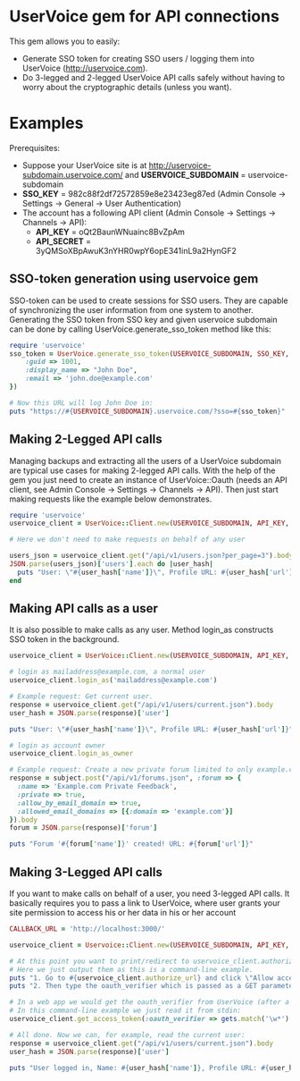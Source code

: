 UserVoice gem for API connections
=================================

This gem allows you to easily:
* Generate SSO token for creating SSO users / logging them into UserVoice (http://uservoice.com).
* Do 3-legged and 2-legged UserVoice API calls safely without having to worry about the cryptographic details (unless you want).

Examples
========

Prerequisites:
* Suppose your UserVoice site is at http://uservoice-subdomain.uservoice.com/ and **USERVOICE\_SUBDOMAIN** = uservoice-subdomain
* **SSO\_KEY** = 982c88f2df72572859e8e23423eg87ed (Admin Console -> Settings -> General -> User Authentication)
* The account has a following API client (Admin Console -> Settings -> Channels -> API):
    * **API\_KEY** = oQt2BaunWNuainc8BvZpAm
    * **API\_SECRET** = 3yQMSoXBpAwuK3nYHR0wpY6opE341inL9a2HynGF2


SSO-token generation using uservoice gem
----------------------------------------

SSO-token can be used to create sessions for SSO users. They are capable of synchronizing the user information from one system to another.
Generating the SSO token from SSO key and given uservoice subdomain can be done by calling UserVoice.generate\_sso\_token method like this:

```ruby
require 'uservoice'
sso_token = UserVoice.generate_sso_token(USERVOICE_SUBDOMAIN, SSO_KEY, {
    :guid => 1001,
    :display_name => "John Doe",
    :email => 'john.doe@example.com'
})

# Now this URL will log John Doe in:
puts "https://#{USERVOICE_SUBDOMAIN}.uservoice.com/?sso=#{sso_token}"
```

Making 2-Legged API calls
-------------------------

Managing backups and extracting all the users of a UserVoice subdomain are typical use cases for making 2-legged API calls. With the help
of the gem you just need to create an instance of UserVoice::Oauth (needs an API client, see Admin Console -> Settings -> Channels -> API).
Then just start making requests like the example below demonstrates.

```ruby
require 'uservoice'
uservoice_client = UserVoice::Client.new(USERVOICE_SUBDOMAIN, API_KEY, API_SECRET)

# Here we don't need to make requests on behalf of any user

users_json = uservoice_client.get("/api/v1/users.json?per_page=3").body
JSON.parse(users_json)['users'].each do |user_hash|
  puts "User: \"#{user_hash['name']}\", Profile URL: #{user_hash['url']}"
end
```

Making API calls as a user
--------------------------

It is also possible to make calls as any user. Method login\_as constructs SSO token in the background.

```ruby
uservoice_client = UserVoice::Client.new(USERVOICE_SUBDOMAIN, API_KEY, API_SECRET)

# login as mailaddress@example.com, a normal user
uservoice_client.login_as('mailaddress@example.com')

# Example request: Get current user.
response = uservoice_client.get("/api/v1/users/current.json").body
user_hash = JSON.parse(response)['user']

puts "User: \"#{user_hash['name']}\", Profile URL: #{user_hash['url']}"

# login as account owner
uservoice_client.login_as_owner

# Example request: Create a new private forum limited to only example.com email domain.
response = subject.post("/api/v1/forums.json", :forum => {
  :name => 'Example.com Private Feedback',
  :private => true,
  :allow_by_email_domain => true,
  :allowed_email_domains => [{:domain => 'example.com'}]
}).body
forum = JSON.parse(response)['forum']

puts "Forum '#{forum['name']}' created! URL: #{forum['url']}"
```

Making 3-Legged API calls
-------------------------

If you want to make calls on behalf of a user, you need 3-legged API calls. It basically requires you to pass a link to UserVoice, where
user grants your site permission to access his or her data in his or her account

```ruby
CALLBACK_URL = 'http://localhost:3000/'

uservoice_client = Uservoice::Client.new(USERVOICE_SUBDOMAIN, API_KEY, API_SECRET, :callback => CALLBACK_URL)

# At this point you want to print/redirect to uservoice_client.authorize_url in your application.
# Here we just output them as this is a command-line example.
puts "1. Go to #{uservoice_client.authorize_url} and click \"Allow access\"."
puts "2. Then type the oauth_verifier which is passed as a GET parameter to the callback URL:"

# In a web app we would get the oauth_verifier from UserVoice (after a redirection back to CALLBACK_URL).
# In this command-line example we just read it from stdin:
uservoice_client.get_access_token(:oauth_verifier => gets.match('\w*').to_s)

# All done. Now we can, for example, read the current user:
response = uservoice_client.get("/api/v1/users/current.json").body
user_hash = JSON.parse(response)['user']

puts "User logged in, Name: #{user_hash['name']}, Profile URL: #{user_hash['url']}"
```


